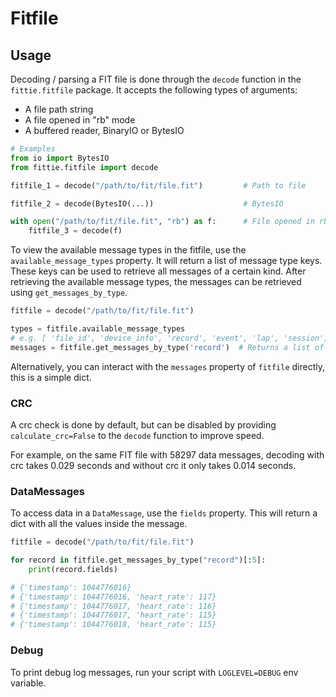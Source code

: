 # Fitfile

## Usage

Decoding / parsing a FIT file is done through the `decode` function in the 
`fittie.fitfile` package. It accepts the following types of arguments:

- A file path string
- A file opened in "rb" mode
- A buffered reader, BinaryIO or BytesIO

```python
# Examples
from io import BytesIO
from fittie.fitfile import decode

fitfile_1 = decode("/path/to/fit/file.fit")         # Path to file

fitfile_2 = decode(BytesIO(...))                    # BytesIO

with open("/path/to/fit/file.fit", "rb") as f:      # File opened in rb mode
    fitfile_3 = decode(f)
```

To view the available message types in the fitfile, use the `available_message_types` 
property. It will return a list of message type keys. These keys can be used to retrieve
all messages of a certain kind. After retrieving the available message types, 
the messages can be retrieved using `get_messages_by_type`.

```python
fitfile = decode("/path/to/fit/file.fit")

types = fitfile.available_message_types
# e.g. [ 'file_id', 'device_info', 'record', 'event', 'lap', 'session', 'activity']
messages = fitfile.get_messages_by_type('record')  # Returns a list of `DataMessage`
```

Alternatively, you can interact with the `messages` property of `fitfile` directly, this
is a simple dict.

### CRC

A crc check is done by default, but can be disabled by providing `calculate_crc=False`
to the `decode` function to improve speed.

For example, on the same FIT file with 58297 data messages, decoding with crc takes 0.029 seconds and without
crc it only takes 0.014 seconds.

### DataMessages

To access data in a `DataMessage`, use the `fields` property. This will return a dict
with all the values inside the message.

```python
fitfile = decode("/path/to/fit/file.fit")

for record in fitfile.get_messages_by_type("record")[:5]:
    print(record.fields)

# {'timestamp': 1044776016}
# {'timestamp': 1044776016, 'heart_rate': 117}
# {'timestamp': 1044776017, 'heart_rate': 116}
# {'timestamp': 1044776017, 'heart_rate': 115}
# {'timestamp': 1044776018, 'heart_rate': 115}
```

### Debug

To print debug log messages, run your script with `LOGLEVEL=DEBUG` env variable.